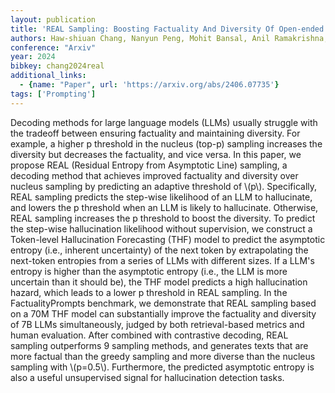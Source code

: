 ```yaml
---
layout: publication
title: 'REAL Sampling: Boosting Factuality And Diversity Of Open-ended Generation Via Asymptotic Entropy'
authors: Haw-shiuan Chang, Nanyun Peng, Mohit Bansal, Anil Ramakrishna, Tagyoung Chung
conference: "Arxiv"
year: 2024
bibkey: chang2024real
additional_links:
  - {name: "Paper", url: 'https://arxiv.org/abs/2406.07735'}
tags: ['Prompting']
---
```

Decoding methods for large language models (LLMs) usually struggle with the
tradeoff between ensuring factuality and maintaining diversity. For example, a
higher p threshold in the nucleus (top-p) sampling increases the diversity but
decreases the factuality, and vice versa. In this paper, we propose REAL
(Residual Entropy from Asymptotic Line) sampling, a decoding method that
achieves improved factuality and diversity over nucleus sampling by predicting
an adaptive threshold of \\(p\\). Specifically, REAL sampling predicts the
step-wise likelihood of an LLM to hallucinate, and lowers the p threshold when
an LLM is likely to hallucinate. Otherwise, REAL sampling increases the p
threshold to boost the diversity. To predict the step-wise hallucination
likelihood without supervision, we construct a Token-level Hallucination
Forecasting (THF) model to predict the asymptotic entropy (i.e., inherent
uncertainty) of the next token by extrapolating the next-token entropies from a
series of LLMs with different sizes. If a LLM's entropy is higher than the
asymptotic entropy (i.e., the LLM is more uncertain than it should be), the THF
model predicts a high hallucination hazard, which leads to a lower p threshold
in REAL sampling. In the FactualityPrompts benchmark, we demonstrate that REAL
sampling based on a 70M THF model can substantially improve the factuality and
diversity of 7B LLMs simultaneously, judged by both retrieval-based metrics and
human evaluation. After combined with contrastive decoding, REAL sampling
outperforms 9 sampling methods, and generates texts that are more factual than
the greedy sampling and more diverse than the nucleus sampling with \\(p=0.5\\).
Furthermore, the predicted asymptotic entropy is also a useful unsupervised
signal for hallucination detection tasks.
